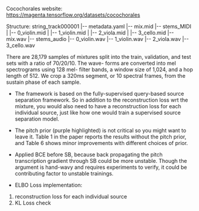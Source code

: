 Cocochorales website:
https://magenta.tensorflow.org/datasets/cocochorales

Structure:
string_track000001
   |-- metadata.yaml
   |-- mix.mid
   |-- stems_MIDI
   |    |-- 0_violin.mid
   |    |-- 1_violin.mid
   |    |-- 2_viola.mid
   |    |-- 3_cello.mid 
   |-- mix.wav
   |-- stems_audio
        |-- 0_violin.wav
        |-- 1_violin.wav
        |-- 2_viola.wav
        |-- 3_cello.wav 

There are 28,179 samples of mixtures split into the train, validation, and test sets with a ratio of 70/20/10. The wave- forms are converted into mel spectrograms using 128 mel- filter bands, a window size of 1,024, and a hop length of 512. We crop a 320ms segment, or 10 spectral frames, from the sustain phase of each sample.


- The framework is based on the fully-supervised query-based source separation framework. So in addition to the reconstruction loss wrt the mixture, you would also need to have a reconstruction loss for each individual source, just like how one would train a supervised source separation model.

- The pitch prior (purple highlighted) is not critical so you might want to leave it. Table 1 in the paper reports the results without the pitch prior, and Table 6 shows minor improvements with different choices of prior.

- Applied BCE before SB, because back propagating the pitch transcription gradient through SB could be more unstable. Though the argument is hand-wavy and requires experiments to verify, it could be contributing factor to unstable trainings.


- ELBO Loss implementation: 
1. reconstruction loss for each individual source
2. KL Loss check